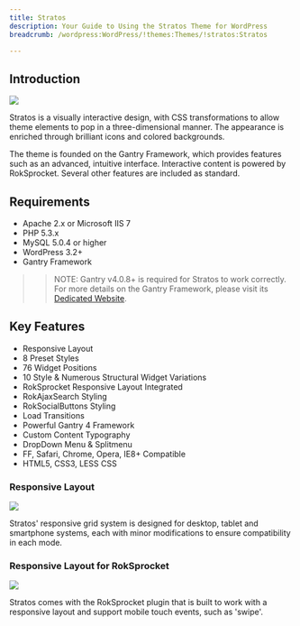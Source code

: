 ```yaml
---
title: Stratos
description: Your Guide to Using the Stratos Theme for WordPress
breadcrumb: /wordpress:WordPress/!themes:Themes/!stratos:Stratos

---
```


Introduction
-----

![][stratos]

Stratos is a visually interactive design, with CSS transformations to allow theme elements to pop in a three-dimensional manner. The appearance is enriched through brilliant icons and colored backgrounds.

The theme is founded on the Gantry Framework, which provides features such as an advanced, intuitive interface. Interactive content is powered by RokSprocket. Several other features are included as standard.

Requirements
-----

* Apache 2.x or Microsoft IIS 7
* PHP 5.3.x
* MySQL 5.0.4 or higher
* WordPress 3.2+
* Gantry Framework

>> NOTE: Gantry v4.0.8+ is required for Stratos to work correctly. For more details on the Gantry Framework, please visit its [Dedicated Website][gantry].

Key Features
-----

* Responsive Layout
* 8 Preset Styles
* 76 Widget Positions
* 10 Style & Numerous Structural Widget Variations
* RokSprocket Responsive Layout Integrated
* RokAjaxSearch Styling
* RokSocialButtons Styling
* Load Transitions
* Powerful Gantry 4 Framework
* Custom Content Typography
* DropDown Menu & Splitmenu
* FF, Safari, Chrome, Opera, IE8+ Compatible
* HTML5, CSS3, LESS CSS

### Responsive Layout

![][responsive]

Stratos' responsive grid system is designed for desktop, tablet and smartphone systems, each with minor modifications to ensure compatibility in each mode.

### Responsive Layout for RokSprocket

![][roksprocket]

Stratos comes with the RokSprocket plugin that is built to work with a responsive layout and support mobile touch events, such as 'swipe'.

[gantry]: http://www.gantry-framework.org/
[gantry_install]: ../../start/gantry.md
[download]: http://www.rockettheme.com/wordpress-downloads/club/3516-Stratos
[stratos]: assets/stratos.jpeg
[responsive]: assets/responsive.jpg
[roksprocket]: assets/roksprocket.jpg
[filezilla]: https://filezilla-project.org
[launcher]: ../../start/rocketlauncher.md
[strips]: assets/roksprocket_strips.jpg